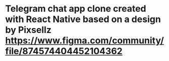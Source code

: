 # Telegram chat app clone created with React Native based on a design by Pixsellz https://www.figma.com/community/file/874574404452104362
